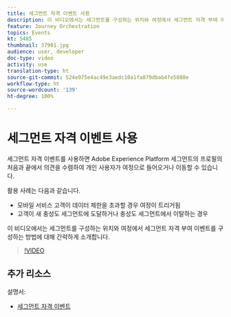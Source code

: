 ```yaml
---
title: 세그먼트 자격 이벤트 사용
description: 이 비디오에서는 세그먼트를 구성하는 위치와 여정에서 세그먼트 자격 부여 이벤트를 구성하는 방법에 대해 간략하게 소개합니다.
feature: Journey Orchestration
topics: Events
kt: 5485
thumbnail: 37901.jpg
audience: user, developer
doc-type: video
activity: use
translation-type: ht
source-git-commit: 524e075e4ac49e3aedc10a1fa879dbab4fe5888e
workflow-type: ht
source-wordcount: '139'
ht-degree: 100%

---
```



# 세그먼트 자격 이벤트 사용

세그먼트 자격 이벤트를 사용하면 Adobe Experience Platform 세그먼트의 프로필의 처음과 끝에서 의견을 수렴하여 개인 사용자가 여정으로 들어오거나 이동할 수 있습니다.

활용 사례는 다음과 같습니다.

* 모바일 서비스 고객이 데이터 제한을 초과할 경우 여정이 트리거됨
* 고객이 새 충성도 세그먼트에 도달하거나 충성도 세그먼트에서 이탈하는 경우

이 비디오에서는 세그먼트를 구성하는 위치와 여정에서 세그먼트 자격 부여 이벤트를 구성하는 방법에 대해 간략하게 소개합니다.

>[!VIDEO](https://video.tv.adobe.com/v/37901?quality=12&captions=kor)

## 추가 리소스

설명서:

* [세그먼트 자격 이벤트](https://docs.adobe.com/content/help/ko-KR/journeys/using/building-journeys/about-journey-building/events-activities/segment-qualification-events.html)
